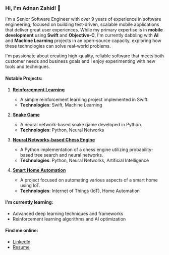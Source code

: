 ### Hi, I'm Adnan Zahid! 👋

I'm a Senior Software Engineer with over 9 years of experience in software engineering, focused on building test-driven, scalable mobile applications that deliver great user experiences. While my primary expertise is in **mobile development** using **Swift** and **Objective-C**, I'm currently dabbling with **AI** and **Machine Learning** projects in an open-source capacity, exploring how these technologies can solve real-world problems.

I'm passionate about creating high-quality, reliable software that meets both customer needs and business goals and I enjoy experimenting with new tools and techniques.

#### Notable Projects:

1. **[Reinforcement Learning](https://github.com/AdnanZahid/ReinforcementLearning)**
   - A simple reinforcement learning project implemented in Swift.
   - **Technologies**: Swift, Machine Learning

2. **[Snake Game](https://github.com/AdnanZahid/SnakeGame)**
   - A neural network-based snake game developed in Python.
   - **Technologies**: Python, Neural Networks

3. **[Neural Networks-based Chess Engine](https://github.com/AdnanZahid/Chess_Neural_Networks)**
   - A Python implementation of a chess engine utilizing probability-based tree search and neural networks.
   - **Technologies**: Python, Neural Networks, Artificial Intelligence

4. **[Smart Home Automation](https://github.com/AdnanZahid/smart-home-automation)**
   - A project focused on automating various aspects of a smart home using IoT.
   - **Technologies**: Internet of Things (IoT), Home Automation

#### I'm currently learning:
- Advanced deep learning techniques and frameworks
- Reinforcement learning algorithms and AI optimization

#### Find me online:

- [LinkedIn](https://www.linkedin.com/in/adnan-zahid-69891253)
- [Resume](https://github.com/AdnanZahid/AdnanZahid/raw/refs/heads/main/Resume%20(Senior%20Software%20Engineer).pdf)
